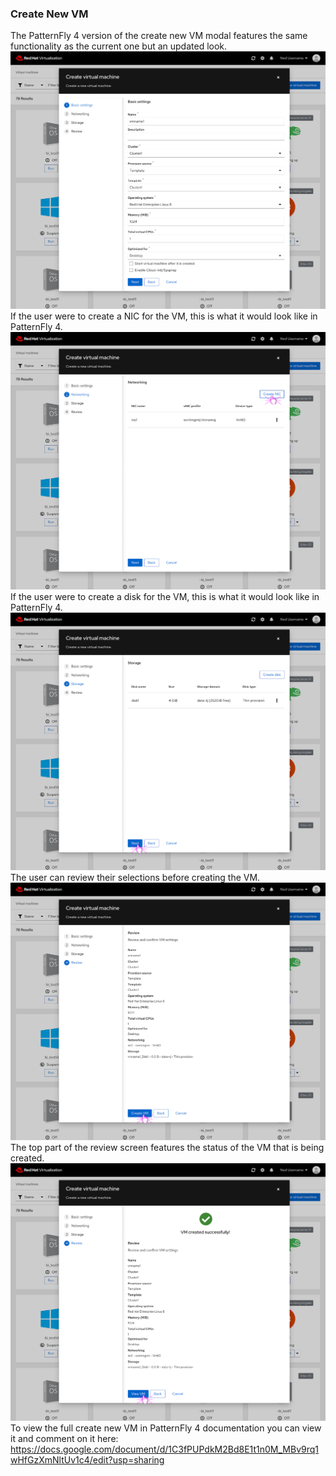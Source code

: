 ### Create New VM
The PatternFly 4 version of the create new VM modal features the same functionality as the current one but an updated look. 
![homepagepf4-1](img/create-new-vm-pf4-1.png)
If the user were to create a NIC for the VM, this is what it would look like in PatternFly 4. 
![homepagepf4-2](img/create-new-vm-pf4-2.png)
If the user were to create a disk for the VM, this is what it would look like in PatternFly 4.
![homepagepf4-3](img/create-new-vm-pf4-3.png)
The user can review their selections before creating the VM.
![homepagepf4-2](img/create-new-vm-pf4-4.png)
The top part of the review screen features the status of the VM that is being created.  
![homepagepf4-3](img/create-new-vm-pf4-5.png)
To view the full create new VM in PatternFly 4 documentation you can view it and comment on it here: https://docs.google.com/document/d/1C3fPUPdkM2Bd8E1t1n0M_MBv9rq1wHfGzXmNltUv1c4/edit?usp=sharing